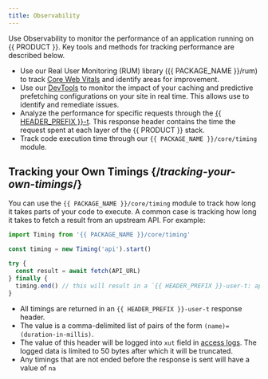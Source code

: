 ```yaml
---
title: Observability
---
```


Use Observability to monitor the performance of an application running on {{ PRODUCT }}. Key tools and methods for tracking performance are described below.
-   Use our Real User Monitoring (RUM) library ({{ PACKAGE_NAME }}/rum) to track [Core Web Vitals](/applications/performance/observability/core_web_vitals) and identify areas for improvement. 
-   Use our [DevTools](/applications/performance/observability/devtools) to monitor the impact of your caching and predictive prefetching configurations on your site in real time. This allows use to identify and remediate issues.
-   Analyze the performance for specific requests through the [{{ HEADER_PREFIX }}-t](/applications/response_headers#-t-response-header). This response header contains the time the request spent at each layer of the {{ PRODUCT }} stack.
-   Track code execution time through our `{{ PACKAGE_NAME }}/core/timing` module.

## Tracking your Own Timings {/*tracking-your-own-timings*/}

You can use the `{{ PACKAGE_NAME }}/core/timing` module to track how long it takes parts of your code to execute. A common case is
tracking how long it takes to fetch a result from an upstream API. For example:

```js
import Timing from '{{ PACKAGE_NAME }}/core/timing'

const timing = new Timing('api').start()

try {
  const result = await fetch(API_URL)
} finally {
  timing.end() // this will result in a `{{ HEADER_PREFIX }}-user-t: api=(millis)` response header
}
```

- All timings are returned in an `{{ HEADER_PREFIX }}-user-t` response header.
- The value is a comma-delimited list of pairs of the form `(name)=(duration-in-millis)`.
- The value of this header will be logged into `xut` field in [access logs](/applications/logs#access-logs). The logged data is limited to 50 bytes after which it will be truncated.
- Any timings that are not ended before the response is sent will have a value of `na`
